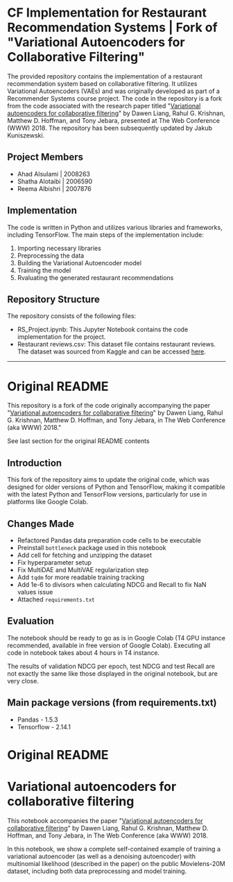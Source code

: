 # CF Implementation for Restaurant Recommendation Systems | Fork of "Variational Autoencoders for Collaborative Filtering"
The provided repository contains the implementation of a restaurant recommendation system based on collaborative filtering. It utilizes Variational Autoencoders (VAEs) and was originally developed as part of a Recommender Systems course project. The code in the repository is a fork from the code associated with the research paper titled "[Variational autoencoders for collaborative filtering]([url](https://arxiv.org/pdf/1802.05814.pdf))" by Dawen Liang, Rahul G. Krishnan, Matthew D. Hoffman, and Tony Jebara, presented at The Web Conference (WWW) 2018. The repository has been subsequently updated by Jakub Kuniszewski.

## Project Members
* Ahad Alsulami | 2008263
* Shatha Alotaibi | 2006590
* Reema Albishri | 2007876

## Implementation
The code is written in Python and utilizes various libraries and frameworks, including TensorFlow. The main steps of the implementation include:
1. Importing necessary libraries
2. Preprocessing the data
3. Building the Variational Autoencoder model
4. Training the model
5. Rvaluating the generated restaurant recommendations

## Repository Structure
The repository consists of the following files:
* RS_Project.ipynb: This Jupyter Notebook contains the code implementation for the project.
* Restaurant reviews.csv: This dataset file contains restaurant reviews. The dataset was sourced from Kaggle and can be accessed [here](https://www.kaggle.com/datasets/batjoker/zomato-restaurants-hyderabad/data).

_______________________


# Original README
This repository is a fork of the code originally accompanying the paper 
"[Variational autoencoders for collaborative filtering](https://arxiv.org/abs/1802.05814)" by Dawen Liang, Rahul G. Krishnan, Matthew D. Hoffman, and Tony Jebara, in The Web Conference (aka WWW) 2018."

See last section for the original README contents

## Introduction

This fork of the repository aims to update the original code, which was designed for older versions of Python and TensorFlow, making it compatible with the latest Python and TensorFlow versions, particularly for use in platforms like Google Colab.

## Changes Made

- Refactored Pandas data preparation code cells to be executable
- Preinstall `bottleneck` package used in this notebook
- Add cell for fetching and unzipping the dataset
- Fix hyperparameter setup
- Fix MultiDAE and MultiVAE regularization step
- Add `tqdm` for more readable training tracking
- Add 1e-6 to divisors when calculating NDCG and Recall to fix NaN values issue
- Attached `requirements.txt`

## Evaluation

The notebook should be ready to go as is in Google Colab (T4 GPU instance recommended, available in free version of Google Colab).
Executing all code in notebook takes about 4 hours in T4 instance.

The results of validation NDCG per epoch, test NDCG and test Recall are not exactly the same like those displayed in the original notebook, but are very close.

## Main package versions (from requirements.txt)

- Pandas - 1.5.3
- Tensorflow - 2.14.1

# Original README
# Variational autoencoders for collaborative filtering

This notebook accompanies the paper "[Variational autoencoders for collaborative filtering](https://arxiv.org/abs/1802.05814)" by Dawen Liang, Rahul G. Krishnan, Matthew D. Hoffman, and Tony Jebara, in The Web Conference (aka WWW) 2018.

In this notebook, we show a complete self-contained example of training a variational autoencoder (as well as a denoising autoencoder) with multinomial likelihood (described in the paper) on the public Movielens-20M dataset, including both data preprocessing and model training.
